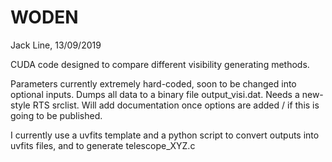 # WODEN

Jack Line, 13/09/2019

CUDA code designed to compare different visibility generating methods.

Parameters currently extremely hard-coded, soon to be changed into optional inputs. Dumps all data to a binary file output_visi.dat. Needs a new-style RTS srclist. Will add documentation once options are added / if this is going to be published.

I currently use a uvfits template and a python script to convert outputs into uvfits files, and to generate telescope_XYZ.c
